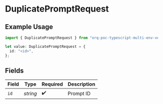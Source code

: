 # DuplicatePromptRequest

## Example Usage

```typescript
import { DuplicatePromptRequest } from "orq-poc-typescript-multi-env-version/models/operations";

let value: DuplicatePromptRequest = {
  id: "<id>",
};
```

## Fields

| Field              | Type               | Required           | Description        |
| ------------------ | ------------------ | ------------------ | ------------------ |
| `id`               | *string*           | :heavy_check_mark: | Prompt ID          |